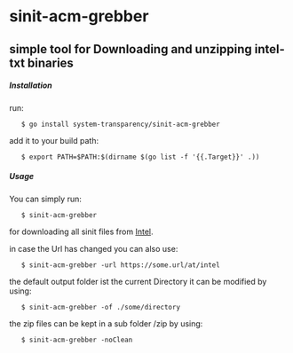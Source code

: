 # sinit-acm-grebber

## simple tool for Downloading and unzipping intel-txt binaries

##### Installation

run:
```
   $ go install system-transparency/sinit-acm-grebber
```
add it to your build path:
```
   $ export PATH=$PATH:$(dirname $(go list -f '{{.Target}}' .))
```

##### Usage
You can simply run:

```
   $ sinit-acm-grebber
```
for downloading all sinit files from [Intel]( https://software.intel.com/content/www/us/en/develop/articles/intel-trusted-execution-technology.html).


in case the Url has changed you can also use: 
```
   $ sinit-acm-grebber -url https://some.url/at/intel
```


the default output folder ist the current Directory it can be modified by using:
```
   $ sinit-acm-grebber -of ./some/directory
```


the zip files can be kept in a sub folder /zip by using:
```
   $ sinit-acm-grebber -noClean
```
